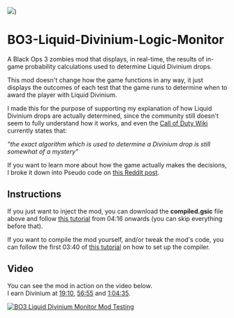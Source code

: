 [![](https://iili.io/K7MSatV.png)](https://iili.io/K7MSatV.png))
# BO3-Liquid-Divinium-Logic-Monitor
A Black Ops 3 zombies mod that displays, in real-time, the results of in-game probability calculations used to determine Liquid Divinium drops.

This mod doesn't change how the game functions in any way, it just displays the outcomes of each test that the game runs to determine when to award the player with Liquid Divinium. 

I made this for the purpose of supporting my explanation of how Liquid Divinium drops are actually determined, since the community still doesn't seem to fully understand how it works, and even the [Call of Duty Wiki](https://callofduty.fandom.com/wiki/Liquid_Divinium) currently states that:  

*"the exact algorithm which is used to determine a Divinium drop is still somewhat of a mystery"*

If you want to learn more about how the game actually makes the decisions, I broke it down into Pseudo code on [this Reddit post](https://www.reddit.com/r/CODZombies/comments/1ncxtuq/liquid_divinium_earning_logic/).

## Instructions
If you just want to inject the mod, you can download the **compiled.gsic** file above and follow [this tutorial](https://www.youtube.com/watch?v=7MepTbdJlmU&t=256) from 04:16 onwards (you can skip everything before that).

If you want to compile the mod yourself, and/or tweak the mod's code, you can follow the first 03:40 of [this tutorial](https://www.youtube.com/watch?v=7MepTbdJlmU) on how to set up the compiler. 

## Video
You can see the mod in action on the video below.  
I earn Divinium at [19:10](https://www.youtube.com/watch?v=qT-GNOFAL8Y&t=1150), [56:55](https://www.youtube.com/watch?v=qT-GNOFAL8Y&t=3415) and [1:04:35](https://www.youtube.com/watch?v=qT-GNOFAL8Y&t=3875).  

[![BO3 Liquid Divinium Monitor Mod Testing](https://img.youtube.com/vi/qT-GNOFAL8Y/0.jpg)](https://www.youtube.com/watch?v=qT-GNOFAL8Y)
